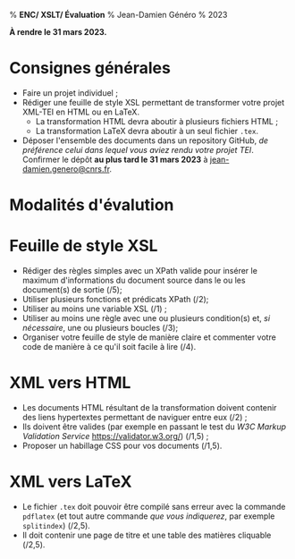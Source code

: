 % __ENC/ XSLT/ Évaluation__
% Jean-Damien Généro
% 2023

**À rendre le 31 mars 2023.**

# Consignes générales
- Faire un projet individuel ;
- Rédiger une feuille de style XSL permettant de transformer votre projet XML-TEI en HTML ou en LaTeX.
  - La transformation HTML devra aboutir à plusieurs fichiers HTML ;
  - La transformation LaTeX devra aboutir à un seul fichier `.tex`.
- Déposer l'ensemble des documents dans un repository GitHub, _de préférence celui dans lequel vous aviez rendu votre projet TEI_. Confirmer le dépôt **au plus tard le 31 mars 2023** à <jean-damien.genero@cnrs.fr>.

# Modalités d'évalution

# Feuille de style XSL

- Rédiger des règles simples avec un XPath valide pour insérer le maximum d'informations du document source dans le ou les document(s) de sortie (/5);
- Utiliser plusieurs fonctions et prédicats XPath (/2);
- Utiliser au moins une variable XSL (/1) ;
- Utiliser au moins une règle avec une ou plusieurs condition(s) et, _si nécessaire_, une ou plusieurs boucles (/3);
- Organiser votre feuille de style de manière claire et commenter votre code de manière à ce qu'il soit facile à lire (/4).

# XML vers HTML
- Les documents HTML résultant de la transformation doivent contenir des liens hypertextes permettant de naviguer entre eux (/2) ;
- Ils doivent être valides (par exemple en passant le test du _W3C Markup Validation Service_ <https://validator.w3.org/>) (/1,5) ;
- Proposer un habillage CSS pour vos documents (/1,5).

# XML vers LaTeX
- Le fichier `.tex` doit pouvoir être compilé sans erreur avec la commande `pdflatex` (et tout autre commande _que vous indiquerez_, par exemple `splitindex`) (/2,5). 
- Il doit contenir une page de titre et une table des matières cliquable (/2,5).
